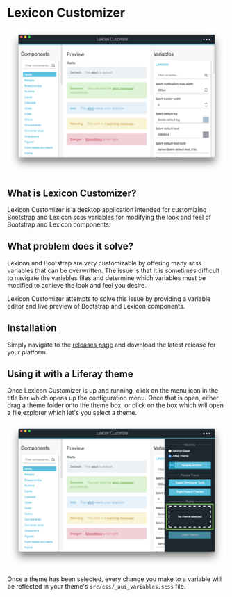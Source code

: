 # Lexicon Customizer

![Lexicon Customizer](images/04-lexicon-customizer_lexicon-customizer.png)

## What is Lexicon Customizer?

Lexicon Customizer is a desktop application intended for customizing Bootstrap and Lexicon scss variables for modifying the look and feel of Bootstrap and Lexicon components.

## What problem does it solve?

Lexicon and Bootstrap are very customizable by offering many scss variables that can be overwritten. The issue is that it is sometimes difficult to navigate the variables files and determine which variables must be modified to achieve the look and feel you desire.

Lexicon Customizer attempts to solve this issue by providing a variable editor and live preview of Bootstrap and Lexicon components.

## Installation

Simply navigate to the [releases page](https://github.com/Robert-Frampton/lexicon-customizer/releases) and download the latest release for your platform.

## Using it with a Liferay theme

Once Lexicon Customizer is up and running, click on the menu icon in the title bar which opens up the configuration menu. Once that is open, either drag a theme folder onto the theme box, or click on the box which will open a file explorer which let's you select a theme.

![Lexicon Customizer](images/04-lexicon-customizer_theme-integration.png)

Once a theme has been selected, every change you make to a variable will be reflected in your theme's `src/css/_aui_variables.scss` file.
